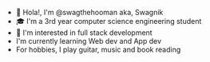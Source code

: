- 👋 Hola!, I'm @swagthehooman aka, Swagnik
- 🎓 I'm a 3rd year computer science engineering student
- 👀 I'm interested in full stack development
- I'm currently learning Web dev and App dev
- For hobbies, I play guitar, music and book reading
